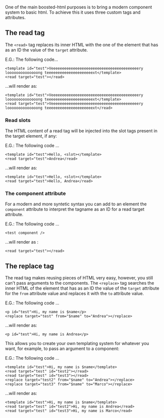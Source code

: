 One of the main boosted-html purposes is to bring a modern component system to basic html. To achieve this it uses three custom tags and attributes.

## The read tag

The `<read>` tag replaces its inner HTML with the one of the element that has as an ID the value of the `target` attribute.

E.G.: The following code...

    <template id="test">Veeeeeeeeeeeeeeeeeeeeeeeeeeeeeeeeeeeeeeeery loooooooooooooong teeeeeeeeeeeeeeeeeeeeext</template>
    <read target="test"></read>

...will render as:

    <template id="test">Veeeeeeeeeeeeeeeeeeeeeeeeeeeeeeeeeeeeeeeery loooooooooooooong teeeeeeeeeeeeeeeeeeeeext</template>
    <read target="test">Veeeeeeeeeeeeeeeeeeeeeeeeeeeeeeeeeeeeeeeery loooooooooooooong teeeeeeeeeeeeeeeeeeeeext</read>



### Read slots

The HTML content of a read tag will be injected into the slot tags present in the target element, if any:

E.G.: The following code ...

    <template id="test">Hello, <slot></template>
    <read target="test">Andrea</read>

...will render as:


    <template id="test">Hello, <slot></template>
    <read target="test">Hello, Andrea</read>

### The component attribute

For a modern and more syntetic syntax you can add to an element the `component` attribute to interpret the tagname as an ID for a read target attribute. 

E.G.: The following code ...

    <test component />

...will render as :

    <read target="test"></read>

## The replace tag

The read tag makes reusing pieces of HTML very easy, however, you still can't pass arguments to the components. The `<replace>` tag searches the inner HTML of the element that has as an ID the value of the `target` attribute for the `from` attribute value and replaces it with the `to` attribute value.

E.G.: The following code ...

    <p id="test">Hi, my name is $name</p>
    <replace target="test" from="$name" to="Andrea"></replace>

...will render as:

    <p id="test">Hi, my name is Andrea</p>

This allows you to create your own templating system for whatever you want, for example, to pass an argument to a component:

E.G.: The following code ...

    <template id="test">Hi, my name is $name</template>
    <read target="test" id="test2"></read>
    <read target="test" id="test3"></read>  
    <replace target="test2" from="$name" to="Andrea"></replace>
    <replace target="test3" from="$name" to="Marco"></replace>


...will render as:

    <template id="test">Hi, my name is $name</template>
    <read target="test" id="test2">Hi, my name is Andrea</read>
    <read target="test" id="test3">Hi, my name is Marco</read>  

